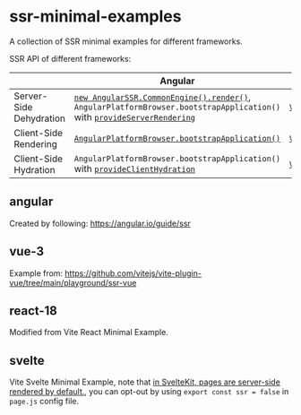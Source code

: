 # ssr-minimal-examples

A collection of SSR minimal examples for different frameworks.

SSR API of different frameworks:

|              | Angular | Vue 3 | React 18 | Svelte |
| ------------ | ------- | ----- | -------- | ------ |
| Server-Side Dehydration | [`new AngularSSR.CommonEngine().render()`](https://github.com/angular/universal/blob/e798d256de5e4377b704e63d993dc56ea35df97d/modules/common/engine/src/engine.ts#L64), `AngularPlatformBrowser.bootstrapApplication()` with [`provideServerRendering`](https://angular.io/api/platform-server/provideServerRendering) | [`VueServerRenderer.renderToString()`](https://github.com/vuejs/core/blob/f66a75ea75c8aece065b61e2126b4c5b2338aa6e/packages/server-renderer/src/renderToString.ts#L50) | [`ReactDOMServer.renderToString()`](https://github.com/facebook/react/blob/30ae0baed1cfe670dea41d7c7abdc375c9a4859a/packages/react-dom/src/server/ReactDOMLegacyServerNode.js#L22) | [`Component.render()`](https://github.com/sveltejs/svelte/blob/c4473dff7c3fd98500b4e609539ba89ddbcbb489/packages/svelte/src/internal/server/index.js#L187) |
| Client-Side Rendering | [`AngularPlatformBrowser.bootstrapApplication()`](https://github.com/angular/angular/blob/66d78a7dcc397369ab53248639526cdea8315633/packages/platform-browser/src/browser.ts#L94) | [`Vue.createApp().mount()`](https://vuejs.org/api/application.html#createapp) | [`ReactDOM.createRoot().render()`](https://react.dev/reference/react-dom/client/createRoot) | [`new Component()`](https://svelte.dev/docs/client-side-component-api) |
| Client-Side Hydration | `AngularPlatformBrowser.bootstrapApplication()` with [`provideClientHydration`](https://angular.io/api/platform-browser/provideClientHydration) | [`Vue.createSSRApp().mount()`](https://vuejs.org/api/application.html#createssrapp) | [`ReactDOM.hydrateRoot()`](https://react.dev/reference/react-dom/client/hydrateRoot) | `new Component({ hydrate: true })` |

## angular

Created by following: https://angular.io/guide/ssr

## vue-3

Example from: https://github.com/vitejs/vite-plugin-vue/tree/main/playground/ssr-vue

## react-18

Modified from Vite React Minimal Example.

## svelte

Vite Svelte Minimal Example, note that [in SvelteKit, pages are server-side rendered by default.](https://kit.svelte.dev/docs/glossary#ssr), you can opt-out by using `export const ssr = false` in `page.js` config file.
